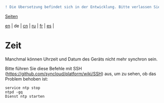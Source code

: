 ```diff
! Die Übersetzung befindet sich in der Entwicklung. Bitte verlassen Sie sich auf die englische Originalversion.
```

[Seiten](https://github.com/syncloud/docs/blob/master/de/index.md#seiten)

[en](https://github.com/syncloud/platform/wiki/Time) | 
de | 
[cn](https://github.com/syncloud/docs/blob/master/cn/content/Time.md) | 
[ru](https://github.com/syncloud/docs/blob/master/ru/content/Time.md) | 
[fr](https://github.com/syncloud/docs/blob/master/fr/content/Time.md) | 
[es](https://github.com/syncloud/docs/blob/master/es/content/Time.md) | 

# Zeit

Manchmal können Uhrzeit und Datum des Geräts nicht mehr synchron sein.

Bitte führen Sie diese Befehle mit SSH (https://github.com/syncloud/platform/wiki/SSH) aus, um zu sehen, ob das Problem behoben ist:

```
service ntp stop
ntpd -gq
Dienst ntp starten
```
